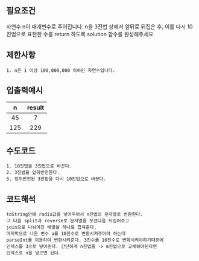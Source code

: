 ## 필요조건
자연수 n이 매개변수로 주어집니다. n을 3진법 상에서 앞뒤로 뒤집은 후, 
이를 다시 10진법으로 표현한 수를 return 하도록 solution 함수를 완성해주세요.


## 제한사항

```
1. n은 1 이상 100,000,000 이하인 자연수입니다.
```

## 입출력예시

| n | result | 
|:----------:|:----------:|
| 45 | 	7	| 	
| 125 | 229	| 



## 수도코드

```
1. 10진법을 3진법으로 바꾼다.
2. 3진법을 앞뒤반전한다.
3. 앞뒤반전된 3진법을 다시 10진법으로 바꾼다.
```


## 코드해석

```
toString안에 radix값을 넣어주어서 n진법의 문자열로 변환한다.
그 다음 split과 reverse로 문자열을 쪼갠다음 뒤집어주고
join으로 나뉘어진 배열을 하나로 합쳐준다.
마지막으로 나온 변수 a를 10진수로 변환시켜주어야 하는데
parseInt를 이용하여 변환시켜준다. 3진수를 10진수로 변화시켜야하기때문에
인덱스를 3으로 넣어준다. 간단하게 n진법을 -> m진법으로 교체해야된다면
인덱스로 n을 넣으면 된다.
```